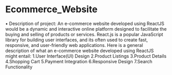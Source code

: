 # Ecommerce_Website
•	Description of project: An e-commerce website developed using ReactJS would be a dynamic and interactive online platform designed to facilitate the buying and selling of products or services.
React.js is a popular JavaScript library for building user interfaces, and its often used to create fast, responsive, and user-friendly web applications. 
Here is a general description of what an e-commerce website developed using ReactJS might entail:
1.User Interface(UI) Design
2.Product Listings
3.Product Details
4.Shopping Cart
5.Payment Integration
6.Responsive Design
7.Search Functionality
